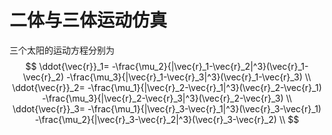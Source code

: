 # 二体与三体运动仿真
三个太阳的运动方程分别为
$$
\ddot{\vec{r}}_1=
-\frac{\mu_2}{|\vec{r}_1-\vec{r}_2|^3}(\vec{r}_1-\vec{r}_2)
-\frac{\mu_3}{|\vec{r}_1-\vec{r}_3|^3}(\vec{r}_1-\vec{r}_3) \\
\ddot{\vec{r}}_2=
-\frac{\mu_1}{|\vec{r}_2-\vec{r}_1|^3}(\vec{r}_2-\vec{r}_1)
-\frac{\mu_3}{|\vec{r}_2-\vec{r}_3|^3}(\vec{r}_2-\vec{r}_3) \\
\ddot{\vec{r}}_3=
-\frac{\mu_1}{|\vec{r}_3-\vec{r}_1|^3}(\vec{r}_3-\vec{r}_1)
-\frac{\mu_2}{|\vec{r}_3-\vec{r}_2|^3}(\vec{r}_3-\vec{r}_2) \\
$$
